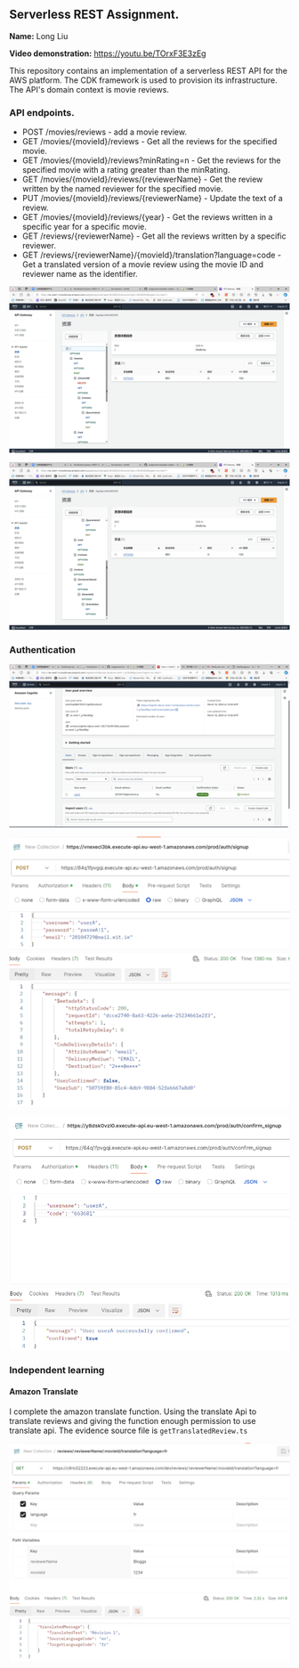 ## Serverless REST Assignment.

__Name:__ Long Liu

__Video demonstration:__ https://youtu.be/TOrxF3E3zEg

This repository contains an implementation of a serverless REST API for the AWS platform. The CDK framework is used to provision its infrastructure. The API's domain context is movie reviews.

### API endpoints.

+ POST /movies/reviews - add a movie review.
+ GET /movies/{movieId}/reviews - Get all the reviews for the specified movie.
+ GET /movies/{movieId}/reviews?minRating=n - Get the reviews for the specified movie with a rating greater than the minRating.
+ GET /movies/{movieId}/reviews/{reviewerName} - Get the review written by the named reviewer for the specified movie.
+ PUT /movies/{movieId}/reviews/{reviewerName} - Update the text of a review.
+ GET /movies/{movieId}/reviews/{year} - Get the reviews written in a specific year for a specific movie.
+ GET /reviews/{reviewerName} - Get all the reviews written by a specific reviewer.
+ GET /reviews/{reviewerName}/{movieId}/translation?language=code - Get a translated version of a movie review using the movie ID and reviewer name as the identifier.

![api1](./images/api1.png)

![api2](./images/api2.png)

### Authentication

![auth](./images/auth.png)

![auth2](./images/auth2.png)

![auth3](./images/auth3.png)

### Independent learning 

#### Amazon Translate

I complete the amazon translate function. Using the translate Api to translate reviews and giving the function enough permission to use translate api. The evidence source file is `getTranslatedReview.ts`

![translate](./images/translate.png)
